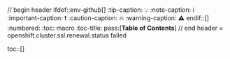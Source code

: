 // begin header
ifdef::env-github[]
:tip-caption: :bulb:
:note-caption: :information_source:
:important-caption: :heavy_exclamation_mark:
:caution-caption: :fire:
:warning-caption: :warning:
endif::[]
:numbered:
:toc: macro
:toc-title: pass:[<b>Table of Contents</b>]
// end header
= openshift.cluster.ssl.renewal.status failed

toc::[]
